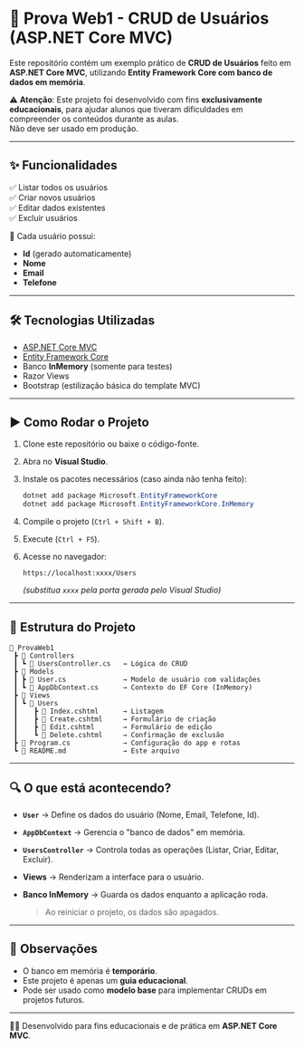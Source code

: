 # 📘 Prova Web1 - CRUD de Usuários (ASP.NET Core MVC)

Este repositório contém um exemplo prático de **CRUD de Usuários** feito em **ASP.NET Core MVC**, utilizando **Entity Framework Core com banco de dados em memória**.  

⚠️ **Atenção**: Este projeto foi desenvolvido com fins **exclusivamente educacionais**, para ajudar alunos que tiveram dificuldades em compreender os conteúdos durante as aulas.  
Não deve ser usado em produção.  

---

## ✨ Funcionalidades

✅ Listar todos os usuários  
✅ Criar novos usuários  
✅ Editar dados existentes  
✅ Excluir usuários  

📌 Cada usuário possui:
- **Id** (gerado automaticamente)
- **Nome**
- **Email**
- **Telefone**

---

## 🛠️ Tecnologias Utilizadas
- [ASP.NET Core MVC](https://learn.microsoft.com/aspnet/core)  
- [Entity Framework Core](https://learn.microsoft.com/ef/core/)  
- Banco **InMemory** (somente para testes)  
- Razor Views  
- Bootstrap (estilização básica do template MVC)  

---

## ▶️ Como Rodar o Projeto

1. Clone este repositório ou baixe o código-fonte.  
2. Abra no **Visual Studio**.  
3. Instale os pacotes necessários (caso ainda não tenha feito):  

   ```powershell
   dotnet add package Microsoft.EntityFrameworkCore
   dotnet add package Microsoft.EntityFrameworkCore.InMemory

4. Compile o projeto (`Ctrl + Shift + B`).
5. Execute (`Ctrl + F5`).
6. Acesse no navegador:

   ```
   https://localhost:xxxx/Users
   ```

   *(substitua `xxxx` pela porta gerada pelo Visual Studio)*

---

## 🧩 Estrutura do Projeto

```
📂 ProvaWeb1
 ┣ 📂 Controllers
 ┃ ┗ 📄 UsersController.cs   → Lógica do CRUD
 ┣ 📂 Models
 ┃ ┣ 📄 User.cs              → Modelo de usuário com validações
 ┃ ┗ 📄 AppDbContext.cs      → Contexto do EF Core (InMemory)
 ┣ 📂 Views
 ┃ ┗ 📂 Users
 ┃    ┣ 📄 Index.cshtml      → Listagem
 ┃    ┣ 📄 Create.cshtml     → Formulário de criação
 ┃    ┣ 📄 Edit.cshtml       → Formulário de edição
 ┃    ┗ 📄 Delete.cshtml     → Confirmação de exclusão
 ┣ 📄 Program.cs             → Configuração do app e rotas
 ┗ 📄 README.md              → Este arquivo
```

---

## 🔍 O que está acontecendo?

* **`User`** → Define os dados do usuário (Nome, Email, Telefone, Id).
* **`AppDbContext`** → Gerencia o "banco de dados" em memória.
* **`UsersController`** → Controla todas as operações (Listar, Criar, Editar, Excluir).
* **Views** → Renderizam a interface para o usuário.
* **Banco InMemory** → Guarda os dados enquanto a aplicação roda.

  > Ao reiniciar o projeto, os dados são apagados.

---

## 📌 Observações

* O banco em memória é **temporário**.
* Este projeto é apenas um **guia educacional**.
* Pode ser usado como **modelo base** para implementar CRUDs em projetos futuros.

---

👨‍💻 Desenvolvido para fins educacionais e de prática em **ASP.NET Core MVC**.
